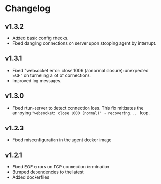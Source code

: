# Changelog

## v1.3.2

- Added basic config checks.
- Fixed dangling connections on server upon stopping agent by interrupt.

## v1.3.1

- Fixed "websocket error: close 1006 (abnormal closure): unexpected EOF" on
  tunneling a lot of connections.
- Improved log messages.

## v1.3.0

- Fixed rtun-server to detect connection loss. This fix mitigates the annoying
  `"websocket: close 1000 (normal)" - recovering... ` loop.

## v1.2.3

- Fixed misconfiguration in the agent docker image

## v1.2.1

- Fixed EOF errors on TCP connection termination
- Bumped dependencies to the latest
- Added dockerfiles
